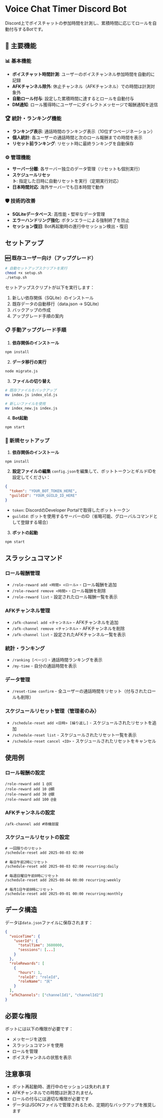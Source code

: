 # Voice Chat Timer Discord Bot

Discord上でボイスチャットの参加時間を計測し、累積時間に応じてロールを自動付与するBotです。

## 🎯 主要機能

### 📊 基本機能
- **ボイスチャット時間計測**: ユーザーのボイスチャンネル参加時間を自動的に記録
- **AFKチャンネル除外**: 休止チャンネル（AFKチャンネル）での時間は計測対象外
- **自動ロール付与**: 設定した累積時間に達するとロールを自動付与
- **DM通知**: ロール獲得時にユーザーにダイレクトメッセージで報酬通知を送信

### 🏆 統計・ランキング機能
- **ランキング表示**: 通話時間のランキング表示（10位ずつページネーション）
- **個人統計**: 各ユーザーの通話時間と次のロール報酬までの時間を表示
- **リセット前ランキング**: リセット時に最終ランキングを自動保存

### ⚙️ 管理機能
- **サーバー分離**: 各サーバー独立のデータ管理（リセットも個別実行）
- **スケジュールリセット**: 指定した日時に自動リセットを実行（定期実行対応）
- **日本時間対応**: 海外サーバーでも日本時間で動作

### 🛡️ 技術的改善
- **SQLiteデータベース**: 高性能・堅牢なデータ管理
- **エラーハンドリング強化**: ボタンエラーによる強制終了を防止
- **セッション復旧**: Bot再起動時の進行中セッション検出・復旧

## セットアップ

### 🆕 既存ユーザー向け（アップグレード）

```bash
# 自動セットアップスクリプトを実行
chmod +x setup.sh
./setup.sh
```

セットアップスクリプトが以下を実行します：
1. 新しい依存関係（SQLite）のインストール
2. 既存データの自動移行（data.json → SQLite）
3. バックアップの作成
4. アップグレード手順の案内

### 📋 手動アップグレード手順

1. **依存関係のインストール**
```bash
npm install
```

2. **データ移行の実行**
```bash
node migrate.js
```

3. **ファイルの切り替え**
```bash
# 既存ファイルをバックアップ
mv index.js index_old.js

# 新しいファイルを使用
mv index_new.js index.js
```

4. **Bot起動**
```bash
npm start
```

### 🔧 新規セットアップ

1. **依存関係のインストール**
```bash
npm install
```

2. **設定ファイルの編集**
`config.json`を編集して、ボットトークンとギルドIDを設定してください：

```json
{
  "token": "YOUR_BOT_TOKEN_HERE",
  "guildId": "YOUR_GUILD_ID_HERE"
}
```

- `token`: DiscordのDeveloper Portalで取得したボットトークン
- `guildId`: ボットを使用するサーバーのID（省略可能、グローバルコマンドとして登録する場合）

3. **ボットの起動**
```bash
npm start
```

## スラッシュコマンド

### ロール報酬管理
- `/role-reward add <時間> <ロール>` - ロール報酬を追加
- `/role-reward remove <時間>` - ロール報酬を削除
- `/role-reward list` - 設定されたロール報酬一覧を表示

### AFKチャンネル管理
- `/afk-channel add <チャンネル>` - AFKチャンネルを追加
- `/afk-channel remove <チャンネル>` - AFKチャンネルを削除
- `/afk-channel list` - 設定されたAFKチャンネル一覧を表示

### 統計・ランキング
- `/ranking [ページ]` - 通話時間ランキングを表示
- `/my-time` - 自分の通話時間を表示

### データ管理
- `/reset-time confirm` - 全ユーザーの通話時間をリセット（付与されたロールも削除）

### スケジュールリセット管理（管理者のみ）
- `/schedule-reset add <日時> [繰り返し]` - スケジュールされたリセットを追加
- `/schedule-reset list` - スケジュールされたリセット一覧を表示
- `/schedule-reset cancel <ID>` - スケジュールされたリセットをキャンセル

## 使用例

### ロール報酬の設定
```
/role-reward add 1 @灰
/role-reward add 10 @銅
/role-reward add 30 @銀
/role-reward add 100 @金
```

### AFKチャンネルの設定
```
/afk-channel add #待機部屋
```

### スケジュールリセットの設定
```
# 一回限りのリセット
/schedule-reset add 2025-08-03 02:00

# 毎日午前2時にリセット
/schedule-reset add 2025-08-03 02:00 recurring:daily

# 毎週日曜日午前0時にリセット
/schedule-reset add 2025-08-04 00:00 recurring:weekly

# 毎月1日午前0時にリセット
/schedule-reset add 2025-09-01 00:00 recurring:monthly
```

## データ構造

データは`data.json`ファイルに保存されます：

```json
{
  "voiceTime": {
    "userId": {
      "totalTime": 3600000,
      "sessions": [...]
    }
  },
  "roleRewards": [
    {
      "hours": 1,
      "roleId": "roleId",
      "roleName": "灰"
    }
  ],
  "afkChannels": ["channelId1", "channelId2"]
}
```

## 必要な権限

ボットには以下の権限が必要です：
- メッセージを送信
- スラッシュコマンドを使用
- ロールを管理
- ボイスチャンネルの状態を表示

## 注意事項

- ボット再起動時、進行中のセッションは失われます
- AFKチャンネルでの時間は計測されません
- ロールの付与には適切な権限が必要です
- データはJSONファイルで管理されるため、定期的なバックアップを推奨します
